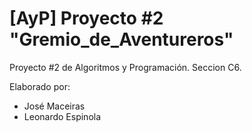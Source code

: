 # [AyP] Proyecto #2 "Gremio_de_Aventureros"

Proyecto #2 de Algoritmos y Programación. Seccion C6.

Elaborado por:

- José Maceiras
- Leonardo Espinola
